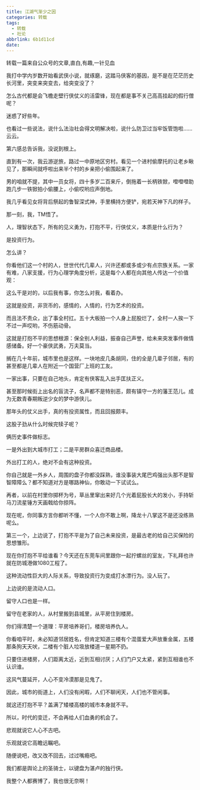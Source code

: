 ```yaml
---
title: 江湖气渐少之因
categories: 转载
tags:
  - 转载
  - 社论
abbrlink: 6b1d11cd
date:
---
```

转载一篇来自公众号的文章,直白,有趣,一针见血
<!--more-->
我打中学内岁数开始看武侠小说，就琢磨，这踏马侠客的基因，是不是在茫茫历史长河里，突变来突变去，给突变没了？

怎么古代都是会飞檐走壁行侠仗义的活雷锋，现在都是事不关己高高挂起的假行僧呢？

迷惑了好些年。

也看过一些说法，说什么法治社会得文明解决啦，说什么防卫过当牢饭管饱啦……云云。

第六感总告诉我，没说到根上。

直到有一次，我云游逆旅，路过一中原地区穷村。看见一个进村偷摩托的让老乡瞅见了，那瞬间就呼啦出来半个村的乡亲把小偷围起来了。

男的咱就不提，其中一员女将，四十多岁二百来斤，倒拖着一长柄铁锨，噔噔噔助跑几步一铁锨拍小偷腰上，小偷哎哟应声倒地。

我几乎看见女将背后祭起的鲁智深式神，手里横持方便铲，宛若天神下凡的样子。

那一刻，我，TM悟了。

人，理智状态下，所有的见义勇为，打抱不平，行侠仗义，本质是什么行为？

是投资行为。

怎么讲？

你看他们这一个村的人，世世代代几辈人，兴许还都或多或少有点宗族关系。一家有难，八家支援，行为心理学角度分析，这是每个人都在向其他人传达一个价值观：

这么干是对的，以后我有事，你怎么对我，看着办。

这就是投资，非货币的，感情的，人情的，行为艺术的投资。

而且法不责众，出了事全村扛。五十大板拍一个人身上屁股烂了，全村一人挨一下不过一声哎哟，不伤筋动骨。

这就是打抱不平的思想根源：保全别人利益，振奋自己声誉，给未来突发事件做情感储备。好一个豪侠武勇，万夫莫当。

搁在几十年前，城市里也是这样。一块地皮几条胡同，住的全是几辈子邻居，有的甚至都是几辈人在附近一个国营厂上班的工友。

一家出事，只要在自己地头，肯定有侠客乱入出手匡扶正义。

甚至那时候街上出名的盲流子，名声都不是特别恶，颇有镇守一方的藩王范儿。成为无数青春期叛逆少女的梦中游侠儿。

那年头的仗义出手，真的有投资属性，而且回报颇丰。

这股子劲从什么时候完犊子呢？

俩历史事件做标志。

一是外出到大城市打工；二是平房群众喜迁商品楼。

外出打工的人，绝对不会有这种投资。

你自己就是一外乡人，周围的盘子你都没踩熟，谁没事装大尾巴鸡强出头那不是智智障障么？都不知道对方是哪路神仙，你敢动一下试试么。

再者，以前在村里你掷杯为号，草丛里窜出来好几个光着屁股长大的发小，手持斩马刀流星锤方天画戟给你掠阵。

现在呢，你同事方言你都听不懂，一个人你不敢上啊，降龙十八掌这不是还没练熟呢么。

第三一个，上边说了，打抱不平是为了自己未来投资，是最古老的给自己买保险的思想雏形。

现在你打抱不平给谁看？今天还在东莞车间里跟你一起拧螺丝的室友，下礼拜也许就在防城港做1080工程了。

这种流动性巨大的人际关系，导致投资行为变成打水漂行为。没人玩了。

上边说的是流动人口。

留守人口也是一样。

留守在老家的人，从村里搬到县城里，从平房住到楼房。

你们得清楚一个道理：平房培养哥们，楼房培养仇人。

你看咱平时，未必知道邻居姓名，但肯定知道三楼有个混蛋爱大声放重金属，五楼那条狗天天吠，二楼有个脏人垃圾放楼道一星期不扔。

只要住进楼房，人们距离太近，近到互相讨厌；人们门户又太紧，紧到互相谁也不认识谁。

这风气蔓延开，人心不变冷漠那是见鬼了。

因此，城市的街道上，人们没有闲暇，人们不聊闲天，人们也不管闲事。

就这还打抱不平？盖满了矮楼高楼的城市本身就不平。

所以，时代的变迁，不会再给人们血勇的机会了。

悲观就说它人心不古吧。

乐观就说它高瞻远瞩吧。

随便说吧，改又改不回去，过过嘴瘾吧。

我们都是舆论上的圣骑士，以键盘为湛卢的独行侠。

我整个人都赛博了，我也很无奈啊！
